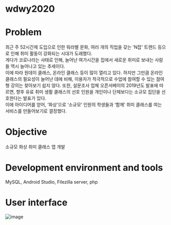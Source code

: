 # wdwy2020

# Problem
최근 주 52시간제 도입으로 인한 워라밸 문화, 여러 개의 직업을 갖는 'N잡' 트렌드 등으로 인해 취미 활동이 강화되는 시대가 도래했다.   
게다가 코로나라는 사태로 인해, 늘어난 여가시간을 집에서 새로운 취미로 보내는 사람들 역시 늘어나고 있는 추세이다.   
이에 따라 원데이 클래스, 온라인 클래스 등이 많이 열리고 있다. 하지만 그만큼 온라인 클래스의 필요성이 늘어난 데에 비해, 이용자가 적극적으로 수업에 참여할 수 있는 참여형 강의는 찾아보기 쉽지 않다. 또한, 설문조사 업체 오픈서베이의 2019년도 발표에 따르면, 향후 유료 취미 생활 클래스의 선호 인원을 개인이나 단체보다는 소규모 집단을 선호한다는 발표가 있다.   
이에 아이디어를 얻어, ‘화상’으로 ‘소규모’ 인원의 학생들과 ‘함께’ 취미 클래스를 여는 서비스를 만들어보기로 결정했다.   

# Objective
소규모 화상 취미 클래스 앱 개발

# Development environment and tools
MySQL, Android Studio, Filezilla server, php   

# User interface
![image](https://user-images.githubusercontent.com/59490892/113982510-cd73fb00-9883-11eb-855e-bfa41ea6b522.png)
